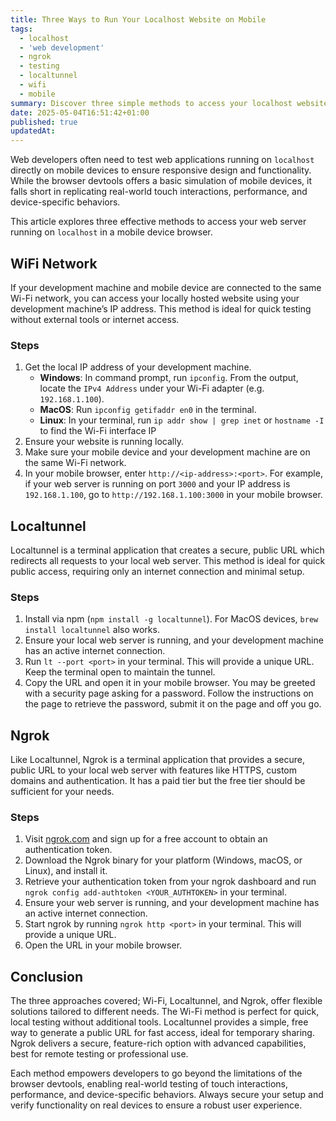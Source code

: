 ```yaml
---
title: Three Ways to Run Your Localhost Website on Mobile
tags:
  - localhost
  - 'web development'
  - ngrok
  - testing
  - localtunnel
  - wifi
  - mobile
summary: Discover three simple methods to access your localhost website directly on mobile devices.
date: 2025-05-04T16:51:42+01:00
published: true
updatedAt:
---
```


Web developers often need to test web applications running on `localhost` directly on mobile devices to ensure responsive design and functionality. While the browser devtools offers a basic simulation of mobile devices, it falls short in replicating real-world touch interactions, performance, and device-specific behaviors.

This article explores three effective methods to access your web server running on `localhost` in a mobile device browser.

## WiFi Network

If your development machine and mobile device are connected to the same Wi-Fi network, you can access your locally hosted website using your development machine’s IP address. This method is ideal for quick testing without external tools or internet access.

### Steps

1. Get the local IP address of your development machine.
   - **Windows**: In command prompt, run `ipconfig`. From the output, locate the `IPv4 Address` under your Wi-Fi adapter (e.g. `192.168.1.100`).
   * **MacOS**: Run `ipconfig getifaddr en0` in the terminal.
   * **Linux**: In your terminal, run `ip addr show | grep inet` or `hostname -I` to find the Wi-Fi interface IP
2. Ensure your website is running locally.
3. Make sure your mobile device and your development machine are on the same Wi-Fi network.
4. In your mobile browser, enter `http://<ip-address>:<port>`. For example, if your web server is running on port `3000` and your IP address is `192.168.1.100`, go to `http://192.168.1.100:3000` in your mobile browser.

## Localtunnel

Localtunnel is a terminal application that creates a secure, public URL which redirects all requests to your local web server. This method is ideal for quick public access, requiring only an internet connection and minimal setup.

### Steps

1. Install via npm (`npm install -g localtunnel`). For MacOS devices, `brew install localtunnel` also works.
2. Ensure your local web server is running, and your development machine has an active internet connection.
3. Run `lt --port <port>` in your terminal. This will provide a unique URL. Keep the terminal open to maintain the tunnel.
4. Copy the URL and open it in your mobile browser. You may be greeted with a security page asking for a password. Follow the instructions on the page to retrieve the password, submit it on the page and off you go.

## Ngrok

Like Localtunnel, Ngrok is a terminal application that provides a secure, public URL to your local web server with features like HTTPS, custom domains and authentication. It has a paid tier but the free tier should be sufficient for your needs.

### Steps

1. Visit [ngrok.com](https://ngrok.com/) and sign up for a free account to obtain an authentication token.
2. Download the Ngrok binary for your platform (Windows, macOS, or Linux), and install it.
3. Retrieve your authentication token from your ngrok dashboard and run `ngrok config add-authtoken <YOUR_AUTHTOKEN>` in your terminal.
4. Ensure your web server is running, and your development machine has an active internet connection.
5. Start ngrok by running `ngrok http <port>` in your terminal. This will provide a unique URL.
6. Open the URL in your mobile browser.

## Conclusion

The three approaches covered; Wi-Fi, Localtunnel, and Ngrok, offer flexible solutions tailored to different needs. The Wi-Fi method is perfect for quick, local testing without additional tools. Localtunnel provides a simple, free way to generate a public URL for fast access, ideal for temporary sharing. Ngrok delivers a secure, feature-rich option with advanced capabilities, best for remote testing or professional use.

Each method empowers developers to go beyond the limitations of the browser devtools, enabling real-world testing of touch interactions, performance, and device-specific behaviors. Always secure your setup and verify functionality on real devices to ensure a robust user experience.
